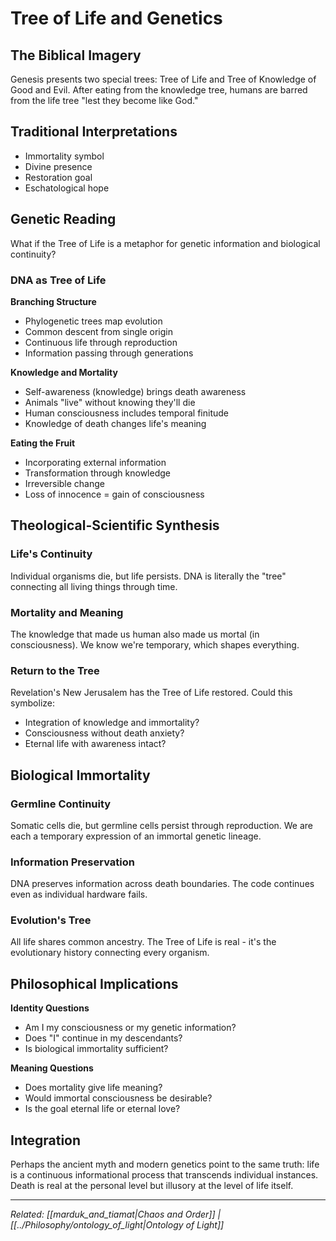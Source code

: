 # Tree of Life and Genetics

## The Biblical Imagery

Genesis presents two special trees: Tree of Life and Tree of Knowledge of Good and Evil. After eating from the knowledge tree, humans are barred from the life tree "lest they become like God."

## Traditional Interpretations

- Immortality symbol
- Divine presence
- Restoration goal
- Eschatological hope

## Genetic Reading

What if the Tree of Life is a metaphor for genetic information and biological continuity?

### DNA as Tree of Life

**Branching Structure**
- Phylogenetic trees map evolution
- Common descent from single origin
- Continuous life through reproduction
- Information passing through generations

**Knowledge and Mortality**
- Self-awareness (knowledge) brings death awareness
- Animals "live" without knowing they'll die
- Human consciousness includes temporal finitude
- Knowledge of death changes life's meaning

**Eating the Fruit**
- Incorporating external information
- Transformation through knowledge
- Irreversible change
- Loss of innocence = gain of consciousness

## Theological-Scientific Synthesis

### Life's Continuity
Individual organisms die, but life persists. DNA is literally the "tree" connecting all living things through time.

### Mortality and Meaning
The knowledge that made us human also made us mortal (in consciousness).
We know we're temporary, which shapes everything.

### Return to the Tree
Revelation's New Jerusalem has the Tree of Life restored. Could this symbolize:
- Integration of knowledge and immortality?
- Consciousness without death anxiety?
- Eternal life with awareness intact?

## Biological Immortality

### Germline Continuity
Somatic cells die, but germline cells persist through reproduction. We are each a temporary expression of an immortal genetic lineage.

### Information Preservation
DNA preserves information across death boundaries. The code continues even as individual hardware fails.

### Evolution's Tree
All life shares common ancestry. The Tree of Life is real - it's the evolutionary history connecting every organism.

## Philosophical Implications

**Identity Questions**
- Am I my consciousness or my genetic information?
- Does "I" continue in my descendants?
- Is biological immortality sufficient?

**Meaning Questions**
- Does mortality give life meaning?
- Would immortal consciousness be desirable?
- Is the goal eternal life or eternal love?

## Integration

Perhaps the ancient myth and modern genetics point to the same truth: life is a continuous informational process that transcends individual instances. Death is real at the personal level but illusory at the level of life itself.

---
*Related: [[marduk_and_tiamat|Chaos and Order]] | [[../Philosophy/ontology_of_light|Ontology of Light]]*
